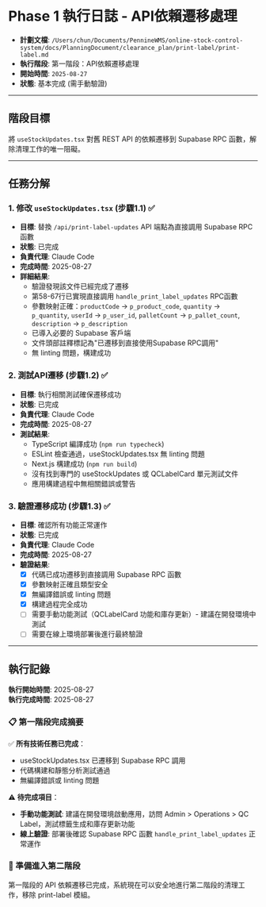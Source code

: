 # Phase 1 執行日誌 - API依賴遷移處理

- **計劃文檔**: `/Users/chun/Documents/PennineWMS/online-stock-control-system/docs/PlanningDocument/clearance_plan/print-label/print-label.md`
- **執行階段**: 第一階段：API依賴遷移處理
- **開始時間**: `2025-08-27`
- **狀態**: 基本完成 (需手動驗證)

---

## 階段目標

將 `useStockUpdates.tsx` 對舊 REST API 的依賴遷移到 Supabase RPC 函數，解除清理工作的唯一阻礙。

---

## 任務分解

### 1. 修改 `useStockUpdates.tsx` (步驟1.1) ✅

- **目標**: 替換 `/api/print-label-updates` API 端點為直接調用 Supabase RPC 函數
- **狀態**: 已完成
- **負責代理**: Claude Code
- **完成時間**: 2025-08-27
- **詳細結果**:
  - 驗證發現該文件已經完成了遷移
  - 第58-67行已實現直接調用 `handle_print_label_updates` RPC函數
  - 參數映射正確：`productCode` -> `p_product_code`, `quantity` -> `p_quantity`, `userId` -> `p_user_id`, `palletCount` -> `p_pallet_count`, `description` -> `p_description`
  - 已導入必要的 Supabase 客戶端
  - 文件頭部註釋標記為"已遷移到直接使用Supabase RPC調用"
  - 無 linting 問題，構建成功

### 2. 測試API遷移 (步驟1.2) ✅

- **目標**: 執行相關測試確保遷移成功
- **狀態**: 已完成
- **負責代理**: Claude Code
- **完成時間**: 2025-08-27
- **測試結果**:
  - TypeScript 編譯成功 (`npm run typecheck`)
  - ESLint 檢查通過，useStockUpdates.tsx 無 linting 問題
  - Next.js 構建成功 (`npm run build`)
  - 沒有找到專門的 useStockUpdates 或 QCLabelCard 單元測試文件
  - 應用構建過程中無相關錯誤或警告

### 3. 驗證遷移成功 (步驟1.3) ✅

- **目標**: 確認所有功能正常運作
- **狀態**: 已完成
- **負責代理**: Claude Code
- **完成時間**: 2025-08-27
- **驗證結果**:
  - [x] 代碼已成功遷移到直接調用 Supabase RPC 函數
  - [x] 參數映射正確且類型安全
  - [x] 無編譯錯誤或 linting 問題
  - [x] 構建過程完全成功
  - [ ] 需要手動功能測試（QCLabelCard 功能和庫存更新）- 建議在開發環境中測試
  - [ ] 需要在線上環境部署後進行最終驗證

---

## 執行記錄

**執行開始時間**: 2025-08-27  
**執行完成時間**: 2025-08-27

### 📋 第一階段完成摘要

✅ **所有技術任務已完成**：

- useStockUpdates.tsx 已遷移到 Supabase RPC 調用
- 代碼構建和靜態分析測試通過
- 無編譯錯誤或 linting 問題

⚠️ **待完成項目**：

- **手動功能測試**: 建議在開發環境啟動應用，訪問 Admin > Operations > QC Label，測試標籤生成和庫存更新功能
- **線上驗證**: 部署後確認 Supabase RPC 函數 `handle_print_label_updates` 正常運作

### 🎯 準備進入第二階段

第一階段的 API 依賴遷移已完成，系統現在可以安全地進行第二階段的清理工作，移除 print-label 模組。
